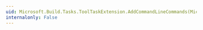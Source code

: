 ```yaml
---
uid: Microsoft.Build.Tasks.ToolTaskExtension.AddCommandLineCommands(Microsoft.Build.Tasks.CommandLineBuilderExtension)
internalonly: False
---
```

